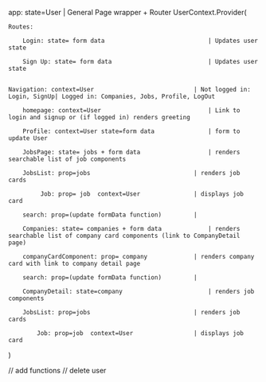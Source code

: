 app: state=User | General Page wrapper + Router
UserContext.Provider(

    Routes:

        Login: state= form data                             | Updates user state

        Sign Up: state= form data                           | Updates user state


    Navigation: context=User                            | Not logged in: Login, SignUp| Logged in: Companies, Jobs, Profile, LogOut

        homepage: context=User                              | Link to login and signup or (if logged in) renders greeting

        Profile: context=User state=form data               | form to update User

        JobsPage: state= jobs + form data                   | renders searchable list of job components

        JobsList: prop=jobs                             | renders job cards

             Job: prop= job  context=User               | displays job card

        search: prop=(update formData function)         |

        Companies: state= companies + form data             | renders searchable list of company card components (link to CompanyDetail page)

        companyCardComponent: prop= company             | renders company card with link to company detail page

        search: prop=(update formData function)         |

        CompanyDetail: state=company                        | renders job components

        JobsList: prop=jobs                             | renders job cards

            Job: prop=job  context=User                 | displays job card

)

// add functions 
// delete user